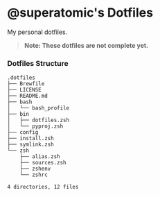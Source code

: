 # **@superatomic**'s Dotfiles
My personal dotfiles.

> **Note: These dotfiles are not complete yet.**

### Dotfiles Structure
```
.dotfiles
├── Brewfile
├── LICENSE
├── README.md
├── bash
│   └── bash_profile
├── bin
│   ├── dotfiles.zsh
│   └── pyproj.zsh
├── config
├── install.zsh
├── symlink.zsh
└── zsh
    ├── alias.zsh
    ├── sources.zsh
    ├── zshenv
    └── zshrc

4 directories, 12 files
```
